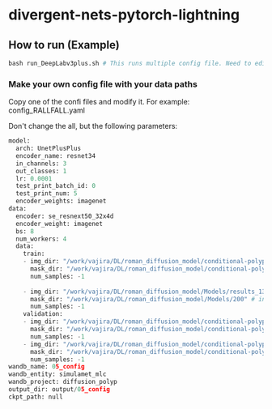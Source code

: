# divergent-nets-pytorch-lightning


## How to run (Example)
```python
bash run_DeepLabv3plus.sh # This runs multiple config file. Need to edit to run a single config file
```

### Make your own config file with your data paths
Copy one of the confi files and modify it. 
For example: config_RALLFALL.yaml

Don't change the all, but the following parameters:

```python
model:
  arch: UnetPlusPlus
  encoder_name: resnet34
  in_channels: 3
  out_classes: 1
  lr: 0.0001
  test_print_batch_id: 0
  test_print_num: 5
  encoder_weights: imagenet
data:
  encoder: se_resnext50_32x4d
  encoder_weight: imagenet
  bs: 8
  num_workers: 4
  data:
    train:
    - img_dir: "/work/vajira/DL/roman_diffusion_model/conditional-polyp-diffusion/Kvasir-SEG/train/images"
      mask_dir: "/work/vajira/DL/roman_diffusion_model/conditional-polyp-diffusion/Kvasir-SEG/train/masks"
      num_samples: -1
   
    - img_dir: "/work/vajira/DL/roman_diffusion_model/Models/results_135/samples" # fake samples
      mask_dir: "/work/vajira/DL/roman_diffusion_model/Models/200" # input masks are here
      num_samples: -1
    validation:
    - img_dir: "/work/vajira/DL/roman_diffusion_model/conditional-polyp-diffusion/Kvasir-SEG/test/images"
      mask_dir: "/work/vajira/DL/roman_diffusion_model/conditional-polyp-diffusion/Kvasir-SEG/test/masks"
      num_samples: -1
    - img_dir: "/work/vajira/DL/roman_diffusion_model/conditional-polyp-diffusion/Kvasir-SEG/val/images"
      mask_dir: "/work/vajira/DL/roman_diffusion_model/conditional-polyp-diffusion/Kvasir-SEG/val/masks"
      num_samples: -1
wandb_name: 05_config
wandb_entity: simulamet_mlc
wandb_project: diffusion_polyp
output_dir: output/05_config
ckpt_path: null
```

